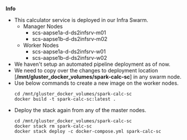 **Info**

- This calculator service is deployed in our Infra Swarm.
  - Manager Nodes
    - scs-aapse1a-d-ds2infsrv-m01
    - scs-aapse1b-d-ds2infsrv-m02
  - Worker Nodes
    - scs-aapse1a-d-ds2infsrv-w01
    - scs-aapse1b-d-ds2infsrv-w02
- We haven't setup an automated pipeline deployment as of now.
- We need to copy over the changes to deployment location [**/mnt/gluster_docker_volumes/spark-calc-sc**] in any swarm node.
- Use below commands to create a new image on the worker nodes.
  ```
  cd /mnt/gluster_docker_volumes/spark-calc-sc
  docker build -t spark-calc-sc:latest .
  ```
- Deploy the stack again from any of the master nodes.
  ```
  cd /mnt/gluster_docker_volumes/spark-calc-sc
  docker stack rm spark-calc-sc
  docker stack deploy -c docker-compose.yml spark-calc-sc
  ```
